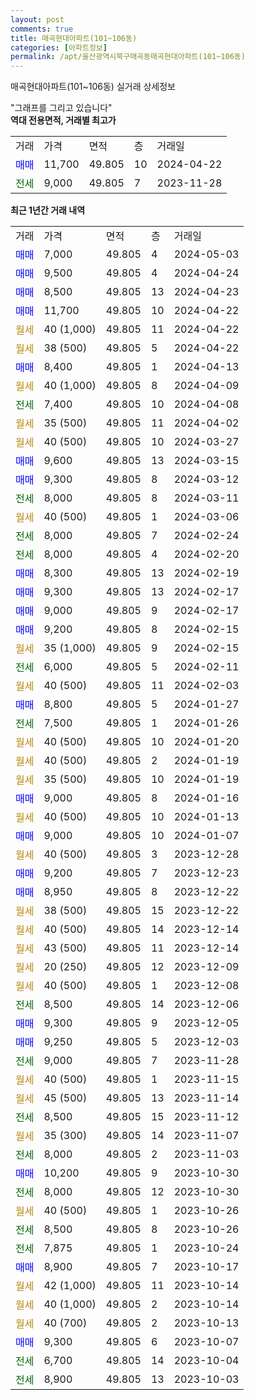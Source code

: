```yaml
---
layout: post
comments: true
title: 매곡현대아파트(101~106동)
categories: [아파트정보]
permalink: /apt/울산광역시북구매곡동매곡현대아파트(101~106동)
---
```


매곡현대아파트(101~106동) 실거래 상세정보

<script type="text/javascript">
  google.charts.load('current', {'packages':['line', 'corechart']});
  google.charts.setOnLoadCallback(drawChart);

  function drawChart() {
    var data = new google.visualization.DataTable();
    data.addColumn('date', '거래일');
    data.addColumn('number', "매매");
    data.addColumn('number', "전세");
    data.addColumn('number', "전매");

    data.addRows([[new Date(Date.parse("2024-05-03")), 7000, null, null], [new Date(Date.parse("2024-04-24")), 9500, null, null], [new Date(Date.parse("2024-04-23")), 8500, null, null], [new Date(Date.parse("2024-04-22")), 11700, null, null], [new Date(Date.parse("2024-04-22")), null, null, null], [new Date(Date.parse("2024-04-22")), null, null, null], [new Date(Date.parse("2024-04-13")), 8400, null, null], [new Date(Date.parse("2024-04-09")), null, null, null], [new Date(Date.parse("2024-04-08")), null, 7400, null], [new Date(Date.parse("2024-04-02")), null, null, null], [new Date(Date.parse("2024-03-27")), null, null, null], [new Date(Date.parse("2024-03-15")), 9600, null, null], [new Date(Date.parse("2024-03-12")), 9300, null, null], [new Date(Date.parse("2024-03-11")), null, 8000, null], [new Date(Date.parse("2024-03-06")), null, null, null], [new Date(Date.parse("2024-02-24")), null, 8000, null], [new Date(Date.parse("2024-02-20")), null, 8000, null], [new Date(Date.parse("2024-02-19")), 8300, null, null], [new Date(Date.parse("2024-02-17")), 9300, null, null], [new Date(Date.parse("2024-02-17")), 9000, null, null], [new Date(Date.parse("2024-02-15")), 9200, null, null], [new Date(Date.parse("2024-02-15")), null, null, null], [new Date(Date.parse("2024-02-11")), null, 6000, null], [new Date(Date.parse("2024-02-03")), null, null, null], [new Date(Date.parse("2024-01-27")), 8800, null, null], [new Date(Date.parse("2024-01-26")), null, 7500, null], [new Date(Date.parse("2024-01-20")), null, null, null], [new Date(Date.parse("2024-01-19")), null, null, null], [new Date(Date.parse("2024-01-19")), null, null, null], [new Date(Date.parse("2024-01-16")), 9000, null, null], [new Date(Date.parse("2024-01-13")), null, null, null], [new Date(Date.parse("2024-01-07")), 9000, null, null], [new Date(Date.parse("2023-12-28")), null, null, null], [new Date(Date.parse("2023-12-23")), 9200, null, null], [new Date(Date.parse("2023-12-22")), 8950, null, null], [new Date(Date.parse("2023-12-22")), null, null, null], [new Date(Date.parse("2023-12-14")), null, null, null], [new Date(Date.parse("2023-12-14")), null, null, null], [new Date(Date.parse("2023-12-09")), null, null, null], [new Date(Date.parse("2023-12-08")), null, null, null], [new Date(Date.parse("2023-12-06")), null, 8500, null], [new Date(Date.parse("2023-12-05")), 9300, null, null], [new Date(Date.parse("2023-12-03")), 9250, null, null], [new Date(Date.parse("2023-11-28")), null, 9000, null], [new Date(Date.parse("2023-11-15")), null, null, null], [new Date(Date.parse("2023-11-14")), null, null, null], [new Date(Date.parse("2023-11-12")), null, 8500, null], [new Date(Date.parse("2023-11-07")), null, null, null], [new Date(Date.parse("2023-11-03")), null, 8000, null], [new Date(Date.parse("2023-10-30")), 10200, null, null], [new Date(Date.parse("2023-10-30")), null, 8000, null], [new Date(Date.parse("2023-10-26")), null, null, null], [new Date(Date.parse("2023-10-26")), null, 8500, null], [new Date(Date.parse("2023-10-24")), null, 7875, null], [new Date(Date.parse("2023-10-17")), 8900, null, null], [new Date(Date.parse("2023-10-14")), null, null, null], [new Date(Date.parse("2023-10-14")), null, null, null], [new Date(Date.parse("2023-10-13")), null, null, null], [new Date(Date.parse("2023-10-07")), 9300, null, null], [new Date(Date.parse("2023-10-04")), null, 6700, null], [new Date(Date.parse("2023-10-03")), null, 8900, null]]);

    var options = {
      hAxis: {
        format: 'yyyy/MM/dd'
      },    
      lineWidth: 0,
      pointsVisible: true,    
      title: '최근 1년간 유형별 실거래가 분포',
      legend: { position: 'bottom' }
    };

    var formatter = new google.visualization.NumberFormat({pattern:'###,###'} );
    formatter.format(data, 1);
    formatter.format(data, 2);
    
    setTimeout(function() {
        var chart = new google.visualization.LineChart(document.getElementById('columnchart_material'));
        chart.draw(data, (options));
        document.getElementById('loading').style.display = 'none';
    }, 200);
  }
</script>


<div id="loading" style="z-index:20; display: block; margin-left: 0px">"그래프를 그리고 있습니다"</div>
<div id="columnchart_material" style="width: 95%; margin-left: 0px; display: block"></div>
<!-- contents start -->
<b>역대 전용면적, 거래별 최고가</b>
<table class="sortable">
    <tr>
      <td>거래</td>
      <td>가격</td>
      <td>면적</td>
      <td>층</td>
      <td>거래일</td>
    </tr>
        <tr>
          <td><a style="color: blue">매매</a></td>
          <td>11,700</td>
          <td>49.805</td>
          <td>10</td>
          <td>2024-04-22</td>
        </tr>        
        <tr>
              <td><a style="color: darkgreen">전세</a></td>
              <td>9,000</td>
              <td>49.805</td>
              <td>7</td>
              <td>2023-11-28</td>
            </tr>        
    
</table>

<b>최근 1년간 거래 내역</b>

<table class="sortable">
    <tr>
      <td>거래</td>
      <td>가격</td>
      <td>면적</td>
      <td>층</td>
      <td>거래일</td>
    </tr>
    <tr>
      <td><a style="color: blue">매매</a></td>
      <td>7,000</td>
      <td>49.805</td>
      <td>4</td>
      <td>2024-05-03</td>
    </tr>          <tr>
      <td><a style="color: blue">매매</a></td>
      <td>9,500</td>
      <td>49.805</td>
      <td>4</td>
      <td>2024-04-24</td>
    </tr>          <tr>
      <td><a style="color: blue">매매</a></td>
      <td>8,500</td>
      <td>49.805</td>
      <td>13</td>
      <td>2024-04-23</td>
    </tr>          <tr>
      <td><a style="color: blue">매매</a></td>
      <td>11,700</td>
      <td>49.805</td>
      <td>10</td>
      <td>2024-04-22</td>
    </tr>          <tr>
      <td><a style="color: darkgoldenrod">월세</a></td>
      <td>40 (1,000)</td>
      <td>49.805</td>
      <td>11</td>
      <td>2024-04-22</td>
    </tr>          <tr>
      <td><a style="color: darkgoldenrod">월세</a></td>
      <td>38 (500)</td>
      <td>49.805</td>
      <td>5</td>
      <td>2024-04-22</td>
    </tr>          <tr>
      <td><a style="color: blue">매매</a></td>
      <td>8,400</td>
      <td>49.805</td>
      <td>1</td>
      <td>2024-04-13</td>
    </tr>          <tr>
      <td><a style="color: darkgoldenrod">월세</a></td>
      <td>40 (1,000)</td>
      <td>49.805</td>
      <td>8</td>
      <td>2024-04-09</td>
    </tr>          <tr>
      <td><a style="color: darkgreen">전세</a></td>
      <td>7,400</td>
      <td>49.805</td>
      <td>10</td>
      <td>2024-04-08</td>
    </tr>          <tr>
      <td><a style="color: darkgoldenrod">월세</a></td>
      <td>35 (500)</td>
      <td>49.805</td>
      <td>11</td>
      <td>2024-04-02</td>
    </tr>          <tr>
      <td><a style="color: darkgoldenrod">월세</a></td>
      <td>40 (500)</td>
      <td>49.805</td>
      <td>10</td>
      <td>2024-03-27</td>
    </tr>          <tr>
      <td><a style="color: blue">매매</a></td>
      <td>9,600</td>
      <td>49.805</td>
      <td>13</td>
      <td>2024-03-15</td>
    </tr>          <tr>
      <td><a style="color: blue">매매</a></td>
      <td>9,300</td>
      <td>49.805</td>
      <td>8</td>
      <td>2024-03-12</td>
    </tr>          <tr>
      <td><a style="color: darkgreen">전세</a></td>
      <td>8,000</td>
      <td>49.805</td>
      <td>8</td>
      <td>2024-03-11</td>
    </tr>          <tr>
      <td><a style="color: darkgoldenrod">월세</a></td>
      <td>40 (500)</td>
      <td>49.805</td>
      <td>1</td>
      <td>2024-03-06</td>
    </tr>          <tr>
      <td><a style="color: darkgreen">전세</a></td>
      <td>8,000</td>
      <td>49.805</td>
      <td>7</td>
      <td>2024-02-24</td>
    </tr>          <tr>
      <td><a style="color: darkgreen">전세</a></td>
      <td>8,000</td>
      <td>49.805</td>
      <td>4</td>
      <td>2024-02-20</td>
    </tr>          <tr>
      <td><a style="color: blue">매매</a></td>
      <td>8,300</td>
      <td>49.805</td>
      <td>13</td>
      <td>2024-02-19</td>
    </tr>          <tr>
      <td><a style="color: blue">매매</a></td>
      <td>9,300</td>
      <td>49.805</td>
      <td>13</td>
      <td>2024-02-17</td>
    </tr>          <tr>
      <td><a style="color: blue">매매</a></td>
      <td>9,000</td>
      <td>49.805</td>
      <td>9</td>
      <td>2024-02-17</td>
    </tr>          <tr>
      <td><a style="color: blue">매매</a></td>
      <td>9,200</td>
      <td>49.805</td>
      <td>8</td>
      <td>2024-02-15</td>
    </tr>          <tr>
      <td><a style="color: darkgoldenrod">월세</a></td>
      <td>35 (1,000)</td>
      <td>49.805</td>
      <td>9</td>
      <td>2024-02-15</td>
    </tr>          <tr>
      <td><a style="color: darkgreen">전세</a></td>
      <td>6,000</td>
      <td>49.805</td>
      <td>5</td>
      <td>2024-02-11</td>
    </tr>          <tr>
      <td><a style="color: darkgoldenrod">월세</a></td>
      <td>40 (500)</td>
      <td>49.805</td>
      <td>11</td>
      <td>2024-02-03</td>
    </tr>          <tr>
      <td><a style="color: blue">매매</a></td>
      <td>8,800</td>
      <td>49.805</td>
      <td>5</td>
      <td>2024-01-27</td>
    </tr>          <tr>
      <td><a style="color: darkgreen">전세</a></td>
      <td>7,500</td>
      <td>49.805</td>
      <td>1</td>
      <td>2024-01-26</td>
    </tr>          <tr>
      <td><a style="color: darkgoldenrod">월세</a></td>
      <td>40 (500)</td>
      <td>49.805</td>
      <td>10</td>
      <td>2024-01-20</td>
    </tr>          <tr>
      <td><a style="color: darkgoldenrod">월세</a></td>
      <td>40 (500)</td>
      <td>49.805</td>
      <td>2</td>
      <td>2024-01-19</td>
    </tr>          <tr>
      <td><a style="color: darkgoldenrod">월세</a></td>
      <td>35 (500)</td>
      <td>49.805</td>
      <td>10</td>
      <td>2024-01-19</td>
    </tr>          <tr>
      <td><a style="color: blue">매매</a></td>
      <td>9,000</td>
      <td>49.805</td>
      <td>8</td>
      <td>2024-01-16</td>
    </tr>          <tr>
      <td><a style="color: darkgoldenrod">월세</a></td>
      <td>40 (500)</td>
      <td>49.805</td>
      <td>10</td>
      <td>2024-01-13</td>
    </tr>          <tr>
      <td><a style="color: blue">매매</a></td>
      <td>9,000</td>
      <td>49.805</td>
      <td>10</td>
      <td>2024-01-07</td>
    </tr>          <tr>
      <td><a style="color: darkgoldenrod">월세</a></td>
      <td>40 (500)</td>
      <td>49.805</td>
      <td>3</td>
      <td>2023-12-28</td>
    </tr>          <tr>
      <td><a style="color: blue">매매</a></td>
      <td>9,200</td>
      <td>49.805</td>
      <td>7</td>
      <td>2023-12-23</td>
    </tr>          <tr>
      <td><a style="color: blue">매매</a></td>
      <td>8,950</td>
      <td>49.805</td>
      <td>8</td>
      <td>2023-12-22</td>
    </tr>          <tr>
      <td><a style="color: darkgoldenrod">월세</a></td>
      <td>38 (500)</td>
      <td>49.805</td>
      <td>15</td>
      <td>2023-12-22</td>
    </tr>          <tr>
      <td><a style="color: darkgoldenrod">월세</a></td>
      <td>40 (500)</td>
      <td>49.805</td>
      <td>14</td>
      <td>2023-12-14</td>
    </tr>          <tr>
      <td><a style="color: darkgoldenrod">월세</a></td>
      <td>43 (500)</td>
      <td>49.805</td>
      <td>11</td>
      <td>2023-12-14</td>
    </tr>          <tr>
      <td><a style="color: darkgoldenrod">월세</a></td>
      <td>20 (250)</td>
      <td>49.805</td>
      <td>12</td>
      <td>2023-12-09</td>
    </tr>          <tr>
      <td><a style="color: darkgoldenrod">월세</a></td>
      <td>40 (500)</td>
      <td>49.805</td>
      <td>1</td>
      <td>2023-12-08</td>
    </tr>          <tr>
      <td><a style="color: darkgreen">전세</a></td>
      <td>8,500</td>
      <td>49.805</td>
      <td>14</td>
      <td>2023-12-06</td>
    </tr>          <tr>
      <td><a style="color: blue">매매</a></td>
      <td>9,300</td>
      <td>49.805</td>
      <td>9</td>
      <td>2023-12-05</td>
    </tr>          <tr>
      <td><a style="color: blue">매매</a></td>
      <td>9,250</td>
      <td>49.805</td>
      <td>5</td>
      <td>2023-12-03</td>
    </tr>          <tr>
      <td><a style="color: darkgreen">전세</a></td>
      <td>9,000</td>
      <td>49.805</td>
      <td>7</td>
      <td>2023-11-28</td>
    </tr>          <tr>
      <td><a style="color: darkgoldenrod">월세</a></td>
      <td>40 (500)</td>
      <td>49.805</td>
      <td>1</td>
      <td>2023-11-15</td>
    </tr>          <tr>
      <td><a style="color: darkgoldenrod">월세</a></td>
      <td>45 (500)</td>
      <td>49.805</td>
      <td>13</td>
      <td>2023-11-14</td>
    </tr>          <tr>
      <td><a style="color: darkgreen">전세</a></td>
      <td>8,500</td>
      <td>49.805</td>
      <td>15</td>
      <td>2023-11-12</td>
    </tr>          <tr>
      <td><a style="color: darkgoldenrod">월세</a></td>
      <td>35 (300)</td>
      <td>49.805</td>
      <td>14</td>
      <td>2023-11-07</td>
    </tr>          <tr>
      <td><a style="color: darkgreen">전세</a></td>
      <td>8,000</td>
      <td>49.805</td>
      <td>2</td>
      <td>2023-11-03</td>
    </tr>          <tr>
      <td><a style="color: blue">매매</a></td>
      <td>10,200</td>
      <td>49.805</td>
      <td>9</td>
      <td>2023-10-30</td>
    </tr>          <tr>
      <td><a style="color: darkgreen">전세</a></td>
      <td>8,000</td>
      <td>49.805</td>
      <td>12</td>
      <td>2023-10-30</td>
    </tr>          <tr>
      <td><a style="color: darkgoldenrod">월세</a></td>
      <td>40 (500)</td>
      <td>49.805</td>
      <td>1</td>
      <td>2023-10-26</td>
    </tr>          <tr>
      <td><a style="color: darkgreen">전세</a></td>
      <td>8,500</td>
      <td>49.805</td>
      <td>8</td>
      <td>2023-10-26</td>
    </tr>          <tr>
      <td><a style="color: darkgreen">전세</a></td>
      <td>7,875</td>
      <td>49.805</td>
      <td>1</td>
      <td>2023-10-24</td>
    </tr>          <tr>
      <td><a style="color: blue">매매</a></td>
      <td>8,900</td>
      <td>49.805</td>
      <td>7</td>
      <td>2023-10-17</td>
    </tr>          <tr>
      <td><a style="color: darkgoldenrod">월세</a></td>
      <td>42 (1,000)</td>
      <td>49.805</td>
      <td>11</td>
      <td>2023-10-14</td>
    </tr>          <tr>
      <td><a style="color: darkgoldenrod">월세</a></td>
      <td>40 (1,000)</td>
      <td>49.805</td>
      <td>2</td>
      <td>2023-10-14</td>
    </tr>          <tr>
      <td><a style="color: darkgoldenrod">월세</a></td>
      <td>40 (700)</td>
      <td>49.805</td>
      <td>2</td>
      <td>2023-10-13</td>
    </tr>          <tr>
      <td><a style="color: blue">매매</a></td>
      <td>9,300</td>
      <td>49.805</td>
      <td>6</td>
      <td>2023-10-07</td>
    </tr>          <tr>
      <td><a style="color: darkgreen">전세</a></td>
      <td>6,700</td>
      <td>49.805</td>
      <td>14</td>
      <td>2023-10-04</td>
    </tr>          <tr>
      <td><a style="color: darkgreen">전세</a></td>
      <td>8,900</td>
      <td>49.805</td>
      <td>13</td>
      <td>2023-10-03</td>
    </tr>      </table>
<!-- contents end -->    

